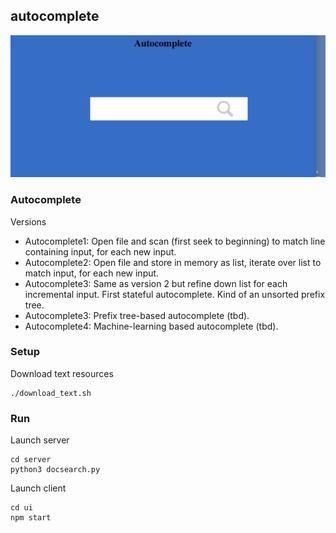 autocomplete
---
![](./autocomplete.gif)


### Autocomplete
Versions

* Autocomplete1: Open file and scan (first seek to beginning) to match line containing input, for each new input.
* Autocomplete2: Open file and store in memory as list, iterate over list to match input, for each new input.
* Autocomplete3: Same as version 2 but refine down list for each incremental input. First stateful autocomplete. Kind of an unsorted prefix tree.
* Autocomplete3: Prefix tree-based autocomplete (tbd).
* Autocomplete4: Machine-learning based autocomplete (tbd).

### Setup

Download text resources

```
./download_text.sh
```

### Run

Launch server

```
cd server
python3 docsearch.py
```

Launch client

```
cd ui
npm start
```
